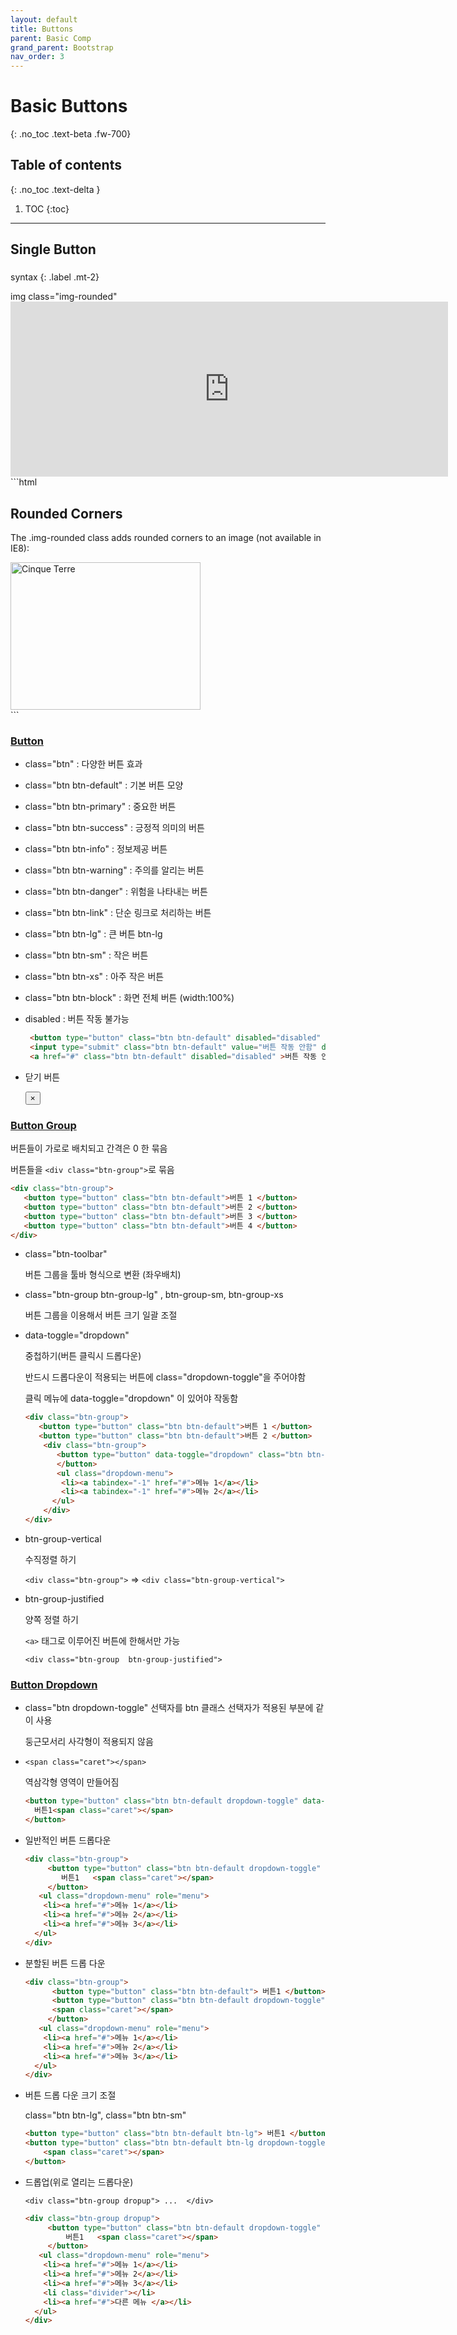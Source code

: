 ```yaml
---
layout: default
title: Buttons
parent: Basic Comp
grand_parent: Bootstrap
nav_order: 3
---
```


# Basic Buttons
{: .no_toc .text-beta .fw-700}

## Table of contents
{: .no_toc .text-delta }

1. TOC
{:toc}

---

## Single Button  

### 

syntax
{: .label .mt-2}
<div class="code-example" markdown="1">
img class="img-rounded"
</div>

<div class="code-example" markdown="1">
<iframe src="https://gekdev.github.io/docs/bootstrap/basic_comp/example/bt_img_rounded.html" height="280" width="700" style="border:none;" title="example"></iframe>
</div>
```html
<div class="container">
  <h2>Rounded Corners</h2>
  <p>The .img-rounded class adds rounded corners to an image (not available in IE8):</p>            
  <img src="cinqueterre" class="img-rounded" alt="Cinque Terre" width="304" height="236"> 
</div>
```


### [Button](https://gekdev.github.io/docs/css/bootstrap/button.html)

* class="btn" : 다양한 버튼 효과

* class="btn btn-default" : 기본 버튼 모양

* class="btn btn-primary" : 중요한 버튼

* class="btn btn-success" : 긍정적 의미의 버튼

* class="btn btn-info" : 정보제공 버튼

* class="btn btn-warning" : 주의를 알리는 버튼

* class="btn btn-danger" : 위험을 나타내는 버튼

* class="btn btn-link" : 단순 링크로 처리하는 버튼

* class="btn btn-lg" : 큰 버튼 btn-lg

* class="btn btn-sm" : 작은 버튼

* class="btn btn-xs" : 아주 작은 버튼

* class="btn btn-block" : 화면 전체 버튼 (width:100%)

* disabled : 버튼 작동 불가능

    ```html
     <button type="button" class="btn btn-default" disabled="disabled" >버튼 작동 안함 </button>
     <input type="submit" class="btn btn-default" value="버튼 작동 안함" disabled>
     <a href="#" class="btn btn-default" disabled="disabled" >버튼 작동 안함 </a>
    ```
    
    
    
* 닫기 버튼 

     <button type="button" class="close" aria-hidden="true">×</button>

### [Button Group](https://gekdev.github.io/docs/css/bootstrap/buttongrp.html)

버튼들이 가로로 배치되고 간격은 0 한 묶음

버튼들을 `<div class="btn-group">`로 묶음

```html
<div class="btn-group">
   <button type="button" class="btn btn-default">버튼 1 </button>
   <button type="button" class="btn btn-default">버튼 2 </button>
   <button type="button" class="btn btn-default">버튼 3 </button>
   <button type="button" class="btn btn-default">버튼 4 </button>
</div>
```    
    
* class="btn-toolbar"

    버튼 그룹을 툴바 형식으로 변환 (좌우배치)  
    
     
* class="btn-group btn-group-lg" , btn-group-sm, btn-group-xs

  버튼 그룹을 이용해서 버튼 크기 일괄 조절

* data-toggle="dropdown"

    중첩하기(버튼 클릭시 드롭다운)

    반드시 드롭다운이 적용되는 버튼에 class="dropdown-toggle"을 주어야함
    
    클릭 메뉴에 data-toggle="dropdown" 이 있어야 작동함

    ```html
   <div class="btn-group">
       <button type="button" class="btn btn-default">버튼 1 </button>
       <button type="button" class="btn btn-default">버튼 2 </button>
        <div class="btn-group">     
           <button type="button" data-toggle="dropdown" class="btn btn-default dropdown-toggle"> 클릭 <span class="caret"> </span>
           </button>
           <ul class="dropdown-menu">
            <li><a tabindex="-1" href="#">메뉴 1</a></li>
            <li><a tabindex="-1" href="#">메뉴 2</a></li>
          </ul>
        </div>
    </div>
    ``` 

* btn-group-vertical

    수직정렬 하기

    `<div class="btn-group">` => `<div class="btn-group-vertical">`

*  btn-group-justified

    양쪽 정렬 하기
    
    `<a>` 태그로 이루어진 버튼에 한해서만 가능
   
    `<div class="btn-group  btn-group-justified">`

### [Button Dropdown](https://gekdev.github.io/docs/css/bootstrap/buttondropdown.html)

* class="btn dropdown-toggle" 선택자를 btn 클래스 선택자가 적용된 부분에 같이 사용

    둥근모서리 사각형이 적용되지 않음

* `<span class="caret"></span>`
  
  역삼각형 영역이 만들어짐
    
   ```html
   <button type="button" class="btn btn-default dropdown-toggle" data-toggle="dropdown">
     버튼1<span class="caret"></span>
   </button>
   ```
  
* 일반적인 버튼 드롭다운

    ```html
    <div class="btn-group">
         <button type="button" class="btn btn-default dropdown-toggle" data-toggle="dropdown">
            버튼1   <span class="caret"></span>
         </button>
       <ul class="dropdown-menu" role="menu">
        <li><a href="#">메뉴 1</a></li>
        <li><a href="#">메뉴 2</a></li>
        <li><a href="#">메뉴 3</a></li>
      </ul>
    </div> 
    ```
 
* 분할된 버튼 드롭 다운

    ```html
    <div class="btn-group">
          <button type="button" class="btn btn-default"> 버튼1 </button> 
          <button type="button" class="btn btn-default dropdown-toggle" data-toggle="dropdown">
          <span class="caret"></span>
         </button>
       <ul class="dropdown-menu" role="menu">
        <li><a href="#">메뉴 1</a></li>
        <li><a href="#">메뉴 2</a></li>
        <li><a href="#">메뉴 3</a></li>
      </ul>
    </div>
    ```

* 버튼 드롭 다운 크기 조절

    class="btn btn-lg",  class="btn btn-sm"
    
    ```html
    <button type="button" class="btn btn-default btn-lg"> 버튼1 </button> 
    <button type="button" class="btn btn-default btn-lg dropdown-toggle" data-toggle="dropdown">
        <span class="caret"></span>
    </button>
    ```
    
* 드롭업(위로 열리는 드롭다운)

    `<div class="btn-group dropup"> ...  </div>`
    
    ```html
    <div class="btn-group dropup">
         <button type="button" class="btn btn-default dropdown-toggle" data-toggle="dropdown">
             버튼1   <span class="caret"></span>
         </button>
       <ul class="dropdown-menu" role="menu">
        <li><a href="#">메뉴 1</a></li>
        <li><a href="#">메뉴 2</a></li>
        <li><a href="#">메뉴 3</a></li>
        <li class="divider"></li>
        <li><a href="#">다른 메뉴 </a></li>
      </ul>
    </div>
    ```
